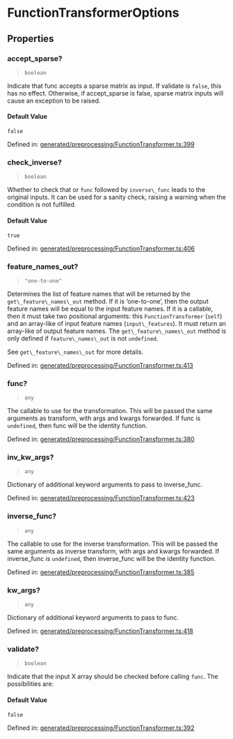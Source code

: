 # FunctionTransformerOptions

## Properties

### accept\_sparse?

> `boolean`

Indicate that func accepts a sparse matrix as input. If validate is `false`, this has no effect. Otherwise, if accept\_sparse is false, sparse matrix inputs will cause an exception to be raised.

#### Default Value

`false`

Defined in:  [generated/preprocessing/FunctionTransformer.ts:399](https://github.com/transitive-bullshit/scikit-learn-ts/blob/92ab806/packages/sklearn/src/generated/preprocessing/FunctionTransformer.ts#L399)

### check\_inverse?

> `boolean`

Whether to check that or `func` followed by `inverse\_func` leads to the original inputs. It can be used for a sanity check, raising a warning when the condition is not fulfilled.

#### Default Value

`true`

Defined in:  [generated/preprocessing/FunctionTransformer.ts:406](https://github.com/transitive-bullshit/scikit-learn-ts/blob/92ab806/packages/sklearn/src/generated/preprocessing/FunctionTransformer.ts#L406)

### feature\_names\_out?

> `"one-to-one"`

Determines the list of feature names that will be returned by the `get\_feature\_names\_out` method. If it is ‘one-to-one’, then the output feature names will be equal to the input feature names. If it is a callable, then it must take two positional arguments: this `FunctionTransformer` (`self`) and an array-like of input feature names (`input\_features`). It must return an array-like of output feature names. The `get\_feature\_names\_out` method is only defined if `feature\_names\_out` is not `undefined`.

See `get\_feature\_names\_out` for more details.

Defined in:  [generated/preprocessing/FunctionTransformer.ts:413](https://github.com/transitive-bullshit/scikit-learn-ts/blob/92ab806/packages/sklearn/src/generated/preprocessing/FunctionTransformer.ts#L413)

### func?

> `any`

The callable to use for the transformation. This will be passed the same arguments as transform, with args and kwargs forwarded. If func is `undefined`, then func will be the identity function.

Defined in:  [generated/preprocessing/FunctionTransformer.ts:380](https://github.com/transitive-bullshit/scikit-learn-ts/blob/92ab806/packages/sklearn/src/generated/preprocessing/FunctionTransformer.ts#L380)

### inv\_kw\_args?

> `any`

Dictionary of additional keyword arguments to pass to inverse\_func.

Defined in:  [generated/preprocessing/FunctionTransformer.ts:423](https://github.com/transitive-bullshit/scikit-learn-ts/blob/92ab806/packages/sklearn/src/generated/preprocessing/FunctionTransformer.ts#L423)

### inverse\_func?

> `any`

The callable to use for the inverse transformation. This will be passed the same arguments as inverse transform, with args and kwargs forwarded. If inverse\_func is `undefined`, then inverse\_func will be the identity function.

Defined in:  [generated/preprocessing/FunctionTransformer.ts:385](https://github.com/transitive-bullshit/scikit-learn-ts/blob/92ab806/packages/sklearn/src/generated/preprocessing/FunctionTransformer.ts#L385)

### kw\_args?

> `any`

Dictionary of additional keyword arguments to pass to func.

Defined in:  [generated/preprocessing/FunctionTransformer.ts:418](https://github.com/transitive-bullshit/scikit-learn-ts/blob/92ab806/packages/sklearn/src/generated/preprocessing/FunctionTransformer.ts#L418)

### validate?

> `boolean`

Indicate that the input X array should be checked before calling `func`. The possibilities are:

#### Default Value

`false`

Defined in:  [generated/preprocessing/FunctionTransformer.ts:392](https://github.com/transitive-bullshit/scikit-learn-ts/blob/92ab806/packages/sklearn/src/generated/preprocessing/FunctionTransformer.ts#L392)
